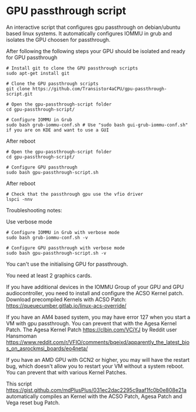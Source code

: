 # GPU passthrough script
An interactive script that configures gpu passthrough on debian/ubuntu based linux systems.
It automatically configures IOMMU in grub and isolates the GPU choosen for passthrough.

After following the following steps your GPU should be isolated and ready for GPU passthrough
```
# Install git to clone the GPU passthrough scripts
sudo apt-get install git

# Clone the GPU passthrough scripts
git clone https://github.com/Transistor4aCPU/gpu-passthrough-script.git

# Open the gpu-passthrough-script folder
cd gpu-passthrough-script/

# Configure IOMMU in Grub
sudo bash grub-iommu-conf.sh # Use "sudo bash gui-grub-iommu-conf.sh" if you are on KDE and want to use a GUI
```
After reboot
```
# Open the gpu-passthrough-script folder
cd gpu-passthrough-script/

# Configure GPU passthrough
sudo bash gpu-passthrough-script.sh
```
After reboot
```
# Check that the passthrough gpu use the vfio driver
lspci -nnv
```

Troubleshooting notes:

Use verbose mode
```
# Configure IOMMU in Grub with verbose mode
sudo bash grub-iommu-conf.sh -v

# Configure GPU passthrough with verbose mode
sudo bash gpu-passthrough-script.sh -v
```

You can't use the initialising GPU for passthrough.

You need at least 2 graphics cards.

If you have additional devices in the IOMMU Group of your GPU and GPU audiocontroller, you need to install and configure the 
ACSO Kernel patch. Download precompiled Kernels with ACSO Patch: https://queuecumber.gitlab.io/linux-acs-override/

If you have an AM4 based system, you may have error 127 when you start a VM with gpu passthrough. You can prevent that with the Agesa Kernel Patch. The Agesa Kernel Patch https://clbin.com/VCiYJ by Reddit user Hansmoman https://www.reddit.com/r/VFIO/comments/bqeixd/apparently_the_latest_bios_on_asrockmsi_boards/eo4neta/ 

If you have an AMD GPU with GCN2 or higher, you may will have the restart bug, which doesn't allow you to restart your VM without a system reboot. You can prevent that with various Kernel Patches.

This script https://gist.github.com/mdPlusPlus/031ec2dac2295c9aaf1fc0b0e808e21a automatically compiles an Kernel with the ACSO Patch, Agesa Patch and Vega reset bug Patch.


